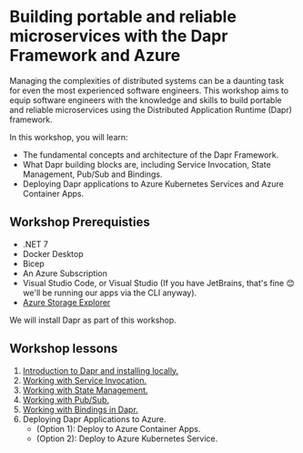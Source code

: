 # Building portable and reliable microservices with the Dapr Framework and Azure

Managing the complexities of distributed systems can be a daunting task for even the most experienced software engineers. This workshop aims to equip software engineers with the knowledge and skills to build portable and reliable microservices using the Distributed Application Runtime (Dapr) framework.

In this workshop, you will learn:

- The fundamental concepts and architecture of the Dapr Framework.
- What Dapr building blocks are, including Service Invocation, State Management, Pub/Sub and Bindings.
- Deploying Dapr applications to Azure Kubernetes Services and Azure Container Apps.

## Workshop Prerequisties

- .NET 7
- Docker Desktop
- Bicep
- An Azure Subscription
- Visual Studio Code, or Visual Studio (If you have JetBrains, that's fine 😊 we'll be running our apps via the CLI anyway).
- [Azure Storage Explorer](https://azure.microsoft.com/en-us/products/storage/storage-explorer/#overview) 

We will install Dapr as part of this workshop.

## Workshop lessons

1. [Introduction to Dapr and installing locally.](./1.IntroToDapr/README.md)
1. [Working with Service Invocation.](./2.ServiceInvocation/README.md)
1. [Working with State Management.](./3.StateManagement/README.md)
1. [Working with Pub/Sub.](./4.Pub-Sub/README.md)
1. [Working with Bindings in Dapr.](./5.Bindings/README.md)
1. Deploying Dapr Applications to Azure.
    - (Option 1): Deploy to Azure Container Apps.
    - (Option 2): Deploy to Azure Kubernetes Service.